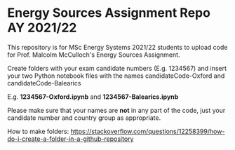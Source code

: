 # Energy Sources Assignment Repo AY 2021/22

This repository is for MSc Energy Systems 2021/22 students to upload code for Prof. Malcolm McCulloch's Energy Sources Assignment.

Create folders with your exam candidate numbers (E.g. 1234567) and insert your two Python notebook files with the names candidateCode-Oxford and candidateCode-Balearics 

E.g. **1234567-Oxford.ipynb** and **1234567-Balearics.ipynb**

Please make sure that your names are **not** in any part of the code, just your candidate number and country group as appropriate. 

How to make folders: https://stackoverflow.com/questions/12258399/how-do-i-create-a-folder-in-a-github-repository 
